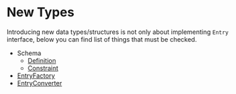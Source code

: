 # New Types

Introducing new data types/structures is not only about implementing `Entry`
interface, below you can find list of things that must be checked.

* Schema 
  * [Definition](../src/Flow/ETL/Row/Schema/Definition.php)
  * [Constraint](../src/Flow/ETL/Row/Schema/Constraint.php)
* [EntryFactory](../src/Flow/ETL/Row/EntryFactory.php)
* [EntryConverter](../src/Flow/ETL/Row/EntryConverter.php)